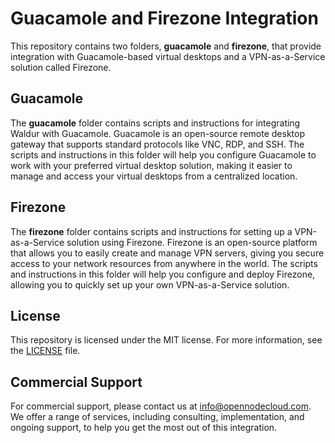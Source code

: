 # Guacamole and Firezone Integration

This repository contains two folders, **guacamole** and **firezone**, that provide integration with Guacamole-based virtual desktops and a VPN-as-a-Service solution called Firezone.

## Guacamole

The **guacamole** folder contains scripts and instructions for integrating Waldur with Guacamole. Guacamole is an open-source remote desktop gateway that supports standard protocols like VNC, RDP, and SSH. The scripts and instructions in this folder will help you configure Guacamole to work with your preferred virtual desktop solution, making it easier to manage and access your virtual desktops from a centralized location.

## Firezone

The **firezone** folder contains scripts and instructions for setting up a VPN-as-a-Service solution using Firezone. Firezone is an open-source platform that allows you to easily create and manage VPN servers, giving you secure access to your network resources from anywhere in the world. The scripts and instructions in this folder will help you configure and deploy Firezone, allowing you to quickly set up your own VPN-as-a-Service solution.

## License

This repository is licensed under the MIT license. For more information, see the [LICENSE](LICENSE) file.

## Commercial Support

For commercial support, please contact us at info@opennodecloud.com. We offer a range of services, including consulting, implementation, and ongoing support, to help you get the most out of this integration.
